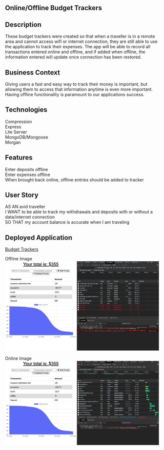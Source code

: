 ## Online/Offline Budget Trackers


## Description
These budget trackers were created so that when a traveller is in a remote area and cannot access wifi or internet connection, they are still able to use the application to track their expenses.  The app will be able to record all transactions entered online and offline, and if added when offline, the information entered will update once connection has been restored.


## Business Context
Giving users a fast and easy way to track their money is important, but allowing them to access that information anytime is even more important. Having offline functionality is paramount to our applications success.


## Technologies
Compression<br>
Express<br>
Lite Server<br>
MongoDB/Mongoose<br>
Morgan


## Features
Enter deposits offline<br>
Enter expenses offline<br>
When brought back online, offline entries should be added to tracker


## User Story
AS AN avid traveller<br>
I WANT to be able to track my withdrawals and deposits with or without a data/internet connection<br>
SO THAT my account balance is accurate when I am traveling


## Deployed Application

[Budget Trackers](https://on-off-budget-trackers.herokuapp.com/)


Offline Image
![Offline Image](./public/assets/images/Offline.png)

Online Image
![Online Image](./public/assets/images/Online.png)
